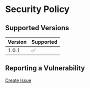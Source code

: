 # Security Policy

## Supported Versions

| Version | Supported           |
|---------|---------------------|
| 1.0.1   | :white_check_mark:  |

## Reporting a Vulnerability

[Create Issue](https://github.com/gregoranders/gradle-dependencies-check/issues/new?labels=bug&template=bug_report.md&title=Security+Issue)
